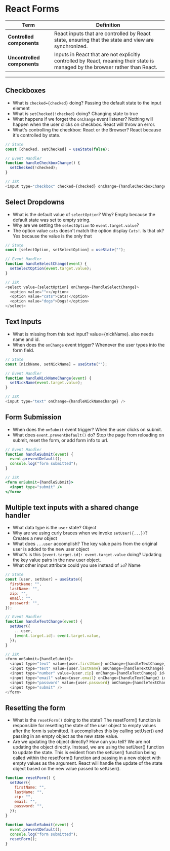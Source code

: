 # React Forms

| Term | Definition |
| ---- | ---------- |
| __Controlled components__ | React inputs that are controlled by React state, ensuring that the state and view are synchronized. |
| __Uncontrolled components__ | Inputs in React that are not explicitly controlled by React, meaning their state is managed by the browser rather than React. |

---

## Checkboxes

- What is `checked={checked}` doing? Passing the default state to the input element 
- What is `setChecked(!checked)` doing? Changing state to true
- What happens if we forget the `onChange` event listener? Nothing will happen when the user clicks on checkbox. React will throw an error.
- What's controlling the checkbox: React or the Browser? React because it's controlled by state.

```js
// State
const [checked, setChecked] = useState(false);

// Event Handler
function handleCheckboxChange() {
  setChecked(!checked);
}

// JSX
<input type="checkbox" checked={checked} onChange={handleCheckboxChange} />
```

## Select Dropdowns

- What is the default value of `selectOption`? Why? Empty because the default state was set to empty string.
- Why are we setting the `selectOption` to `event.target.value`? 
- The option value `cats` doesn't match the option display `Cats!`. Is that ok? Yes because the value is the only that 

```js
// State
const [selectOption, setSelectOption] = useState("");

// Event Handler
function handleSelectChange(event) {
  setSelectOption(event.target.value);
}

// JSX
<select value={selectOption} onChange={handleSelectChange}>
  <option value=""></option>
  <option value="cats">Cats!</option>
  <option value="dogs">Dogs!</option>
</select>
```

## Text Inputs

- What is missing from this text input? value={nickName}. also needs name and id.
- When does the `onChange` event trigger? Whenever the user types into the form field.

```js
// State
const [nickName, setNickName] = useState("");

// Event Handler
function handleNickNameChange(event) {
  setNickName(event.target.value);
}

// JSX
<input type="text" onChange={handleNickNameChange} />
```

## Form Submission

- When does the `onSubmit` event trigger? When the user clicks on submit.
- What does `event.preventDefault()` do? Stop the page from reloading on submit, reset the form, or add form info to url.

```jsx
// Event Handler
function handleSubmit(event) {
  event.preventDefault();
  console.log("form submitted");
}

// JSX
<form onSubmit={handleSubmit}>
  <input type="submit" />
</form>
```

## Multiple text inputs with a shared change handler

- What data type is the `user` state? Object
- Why are we using curly braces when we invoke `setUser({...})`? Creates a new object
- What does `...user` accomplish? The key value pairs from the original user is added to the new user object
- What's is this `[event.target.id]: event.target.value` doing? Updating the key value pairs in the new user object.
- What other input attribute could you use instead of `id`? Name

```js
// State
const [user, setUser] = useState({
  firstName: "",
  lastName: "",
  zip: "",
  email: "",
  password: "",
});

// Event Handler
function handleTextChange(event) {
  setUser({
    ...user,
    [event.target.id]: event.target.value,
  });
}

// JSX
<form onSubmit={handleSubmit}>
  <input type="text" value={user.firstName} onChange={handleTextChange} id="firstName" />
  <input type="text" value={user.lastName} onChange={handleTextChange} id="lastName" />
  <input type="number" value={user.zip} onChange={handleTextChange} id="zip" />
  <input type="email" value={user.email} onChange={handleTextChange} id="email" />
  <input type="password" value={user.password} onChange={handleTextChange} id="password" />
  <input type="submit" />
</form>
```

## Resetting the form

- What is the `resetForm()` doing to the state? The resetForm() function is responsible for resetting the state of the user object to empty values after the form is submitted. It accomplishes this by calling setUser() and passing in an empty object as the new state value.
- Are we updating the object directly? How can you tell? We are not updating the object directly. Instead, we are using the setUser() function to update the state. This is evident from the setUser() function being called within the resetForm() function and passing in a new object with empty values as the argument. React will handle the update of the state object based on the new value passed to setUser().

```js
function resetForm() {
  setUser({
    firstName: "",
    lastName: "",
    zip: "",
    email: "",
    password: "",
  });
}

function handleSubmit(event) {
  event.preventDefault();
  console.log("form submitted");
  resetForm();
}
```
